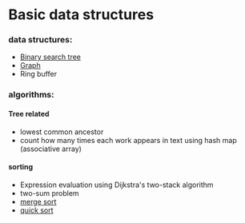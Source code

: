 # Basic data structures

### data structures:
- [Binary search tree](/binary-search-tree.html)
- [Graph](/graph.html)
- Ring buffer


### algorithms:

#### Tree related
- lowest common ancestor 
- count how many times each work appears in text using hash map (associative array)
 
 
#### sorting

- Expression evaluation using Dijkstra's two-stack algorithm 
- two-sum problem
- [merge sort](/merge-sort.html)
- [quick sort](/quick-sort.html)




